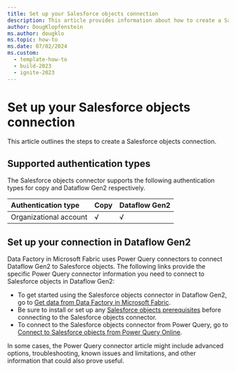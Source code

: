 ```yaml
---
title: Set up your Salesforce objects connection
description: This article provides information about how to create a Salesforce objects connection in Microsoft Fabric.
author: DougKlopfenstein
ms.author: dougklo
ms.topic: how-to
ms.date: 07/02/2024
ms.custom:
  - template-how-to
  - build-2023
  - ignite-2023
---
```


# Set up your Salesforce objects connection

This article outlines the steps to create a Salesforce objects connection.


## Supported authentication types

The Salesforce objects connector supports the following authentication types for copy and Dataflow Gen2 respectively.  

|Authentication type |Copy |Dataflow Gen2 |
|:---|:---|:---|
|Organizational account| √ | √ |

## Set up your connection in Dataflow Gen2

Data Factory in Microsoft Fabric uses Power Query connectors to connect Dataflow Gen2 to Salesforce objects. The following links provide the specific Power Query connector information you need to connect to Salesforce objects in Dataflow Gen2:

- To get started using the Salesforce objects connector in Dataflow Gen2, go to [Get data from Data Factory in Microsoft Fabric](/power-query/where-to-get-data#get-data-from-data-factory-in-microsoft-fabric-preview).
- Be sure to install or set up any [Salesforce objects prerequisites](/power-query/connectors/salesforce-objects#prerequisites) before connecting to the Salesforce objects connector.
- To connect to the Salesforce objects connector from Power Query, go to [Connect to Salesforce objects from Power Query Online](/power-query/connectors/salesforce-objects#connect-to-salesforce-objects-from-power-query-online).

In some cases, the Power Query connector article might include advanced options, troubleshooting, known issues and limitations, and other information that could also prove useful.
